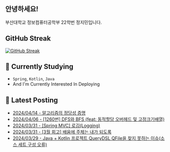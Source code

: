 
## 안녕하세요!
부산대학교 정보컴퓨터공학부 22학번 정지민입니다.

## GitHub Streak
[![GitHub Streak](https://streak-stats.demolab.com?user=Stopmin&theme=onedark-duo)](https://git.io/streak-stats)

## 📎 Currently Studying
- `Spring`, `Kotlin`, `Java`
- And I'm Currently Interested In Deploying

## 📝 Latest Posting
- [2024/04/14 - 알고리즘의 정당성 증명](https://stopmin.tistory.com/entry/%EC%95%8C%EA%B3%A0%EB%A6%AC%EC%A6%98%EC%9D%98-%EC%A0%95%EB%8B%B9%EC%84%B1-%EC%A6%9D%EB%AA%85)  
- [2024/04/06 - [1260번] DFS와 BFS (feat: 동적할당 오버헤드 및 고정크기배열)](https://stopmin.tistory.com/entry/1260%EB%B2%88-DFS%EC%99%80-BFS-feat-%EB%8F%99%EC%A0%81%ED%95%A0%EB%8B%B9-%EC%98%A4%EB%B2%84%ED%97%A4%EB%93%9C-%EB%B0%8F-%EA%B3%A0%EC%A0%95%ED%81%AC%EA%B8%B0%EB%B0%B0%EC%97%B4-%EC%BA%90%EC%8B%9C)  
- [2024/03/31 - [Spring MVC] 로깅(Logging)](https://stopmin.tistory.com/entry/Spring-MVC-%EB%A1%9C%EA%B9%85Logging)  
- [2024/03/31 - [3월 회고] 배움에 주체는 내가 되도록](https://stopmin.tistory.com/entry/3%EC%9B%94-%ED%9A%8C%EA%B3%A0-%EB%B0%B0%EC%9B%80%EC%97%90-%EC%A3%BC%EC%B2%B4%EB%8A%94-%EB%82%B4%EA%B0%80-%EB%90%98%EB%8F%84%EB%A1%9D)  
- [2024/03/29 - Java + Kotlin 프로젝트 QueryDSL QFile을 찾지 못하는 이슈(소스 세트 구성 오류)](https://stopmin.tistory.com/entry/Java-Kotlin-%ED%94%84%EB%A1%9C%EC%A0%9D%ED%8A%B8-QueryDSL-QFile%EC%9D%84-%EC%B0%BE%EC%A7%80-%EB%AA%BB%ED%95%98%EB%8A%94-%EC%9D%B4%EC%8A%88%EC%86%8C%EC%8A%A4-%EC%84%B8%ED%8A%B8-%EA%B5%AC%EC%84%B1-%EC%98%A4%EB%A5%98)  
